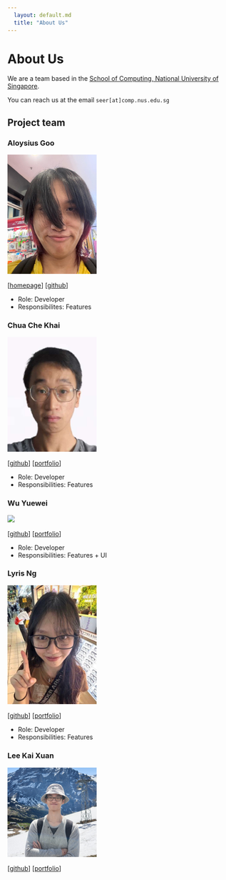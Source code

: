 ```yaml
---
  layout: default.md
  title: "About Us"
---
```


# About Us

We are a team based in the [School of Computing, National University of Singapore](http://www.comp.nus.edu.sg).

You can reach us at the email `seer[at]comp.nus.edu.sg`

## Project team

### Aloysius Goo

<img src="images/mug1wara26.png" width="200px">

[[homepage](https://aloysius.dev)]
[[github](https://github.com/mug1wara26)]

- Role: Developer
- Responsibilites: Features

### Chua Che Khai

<img src="images/ckhai01.png" width="200px">

[[github](http://github.com/ckhai01)]
[[portfolio](team/chekhai.md)]

- Role: Developer
- Responsibilities: Features

### Wu Yuewei

<img src="images/sunshinefactoryyy.png" width="200px">

[[github](http://github.com/sunshinefactoryyy)]
[[portfolio](team/yuewei.md)]

- Role: Developer
- Responsibilities: Features + UI

### Lyris Ng

<img src="images/sirylcereal.png" width="200px">

[[github](http://github.com/sirylcereal)]
[[portfolio](team/lyrisng.md)]

- Role: Developer
- Responsibilities: Features

### Lee Kai Xuan

<img src="images/TheMythologist.png" width="200px">

[[github](https://github.com/TheMythologist)]
[[portfolio](team/leekaixuan.md)]
